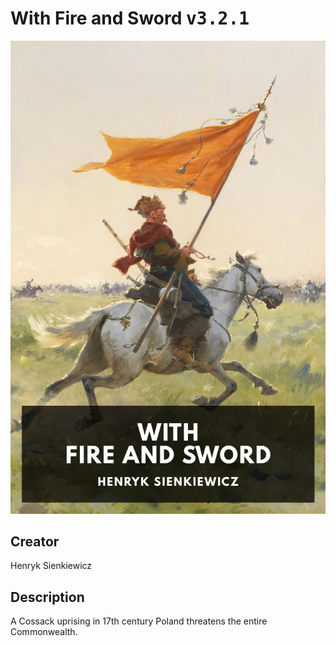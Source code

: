 
# With Fire and Sword <kbd>v3.2.1</kbd>

<center>
  <img src="./cover-1024.jpg"/>
</center>

## Creator
Henryk Sienkiewicz

## Description
A Cossack uprising in 17th century Poland threatens the entire Commonwealth.
